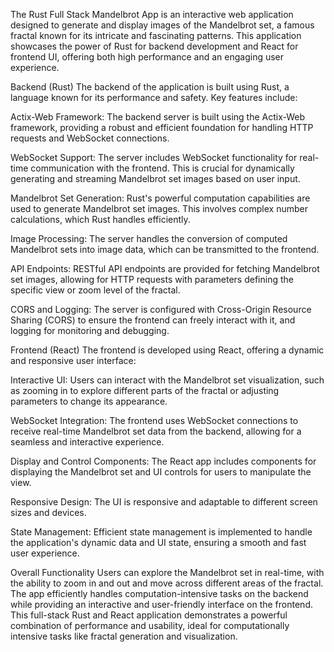 The Rust Full Stack Mandelbrot App is an interactive web application designed to generate and display images of the Mandelbrot set, a famous fractal known for its intricate and fascinating patterns. This application showcases the power of Rust for backend development and React for frontend UI, offering both high performance and an engaging user experience.

Backend (Rust)
The backend of the application is built using Rust, a language known for its performance and safety. Key features include:

Actix-Web Framework: The backend server is built using the Actix-Web framework, providing a robust and efficient foundation for handling HTTP requests and WebSocket connections.

WebSocket Support: The server includes WebSocket functionality for real-time communication with the frontend. This is crucial for dynamically generating and streaming Mandelbrot set images based on user input.

Mandelbrot Set Generation: Rust's powerful computation capabilities are used to generate Mandelbrot set images. This involves complex number calculations, which Rust handles efficiently.

Image Processing: The server handles the conversion of computed Mandelbrot sets into image data, which can be transmitted to the frontend.

API Endpoints: RESTful API endpoints are provided for fetching Mandelbrot set images, allowing for HTTP requests with parameters defining the specific view or zoom level of the fractal.

CORS and Logging: The server is configured with Cross-Origin Resource Sharing (CORS) to ensure the frontend can freely interact with it, and logging for monitoring and debugging.

Frontend (React)
The frontend is developed using React, offering a dynamic and responsive user interface:

Interactive UI: Users can interact with the Mandelbrot set visualization, such as zooming in to explore different parts of the fractal or adjusting parameters to change its appearance.

WebSocket Integration: The frontend uses WebSocket connections to receive real-time Mandelbrot set data from the backend, allowing for a seamless and interactive experience.

Display and Control Components: The React app includes components for displaying the Mandelbrot set and UI controls for users to manipulate the view.

Responsive Design: The UI is responsive and adaptable to different screen sizes and devices.

State Management: Efficient state management is implemented to handle the application's dynamic data and UI state, ensuring a smooth and fast user experience.

Overall Functionality
Users can explore the Mandelbrot set in real-time, with the ability to zoom in and out and move across different areas of the fractal. The app efficiently handles computation-intensive tasks on the backend while providing an interactive and user-friendly interface on the frontend. This full-stack Rust and React application demonstrates a powerful combination of performance and usability, ideal for computationally intensive tasks like fractal generation and visualization.
